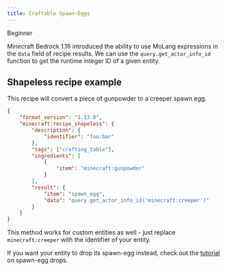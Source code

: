 ```yaml
---
title: Craftable Spawn-Eggs
---
```


<Label color="green">Beginner</Label>

Minecraft Bedrock 1.16 introduced the ability to use MoLang expressions in the `data` field of recipe results. We can use the `query.get_actor_info_id` function to get the runtime integer ID of a given entity.

## Shapeless recipe example

This recipe will convert a piece of gunpowder to a creeper spawn egg.

```json
{
	"format_version": "1.13.0",
	"minecraft:recipe_shapeless": {
		"description": {
			"identifier": "foo:bar"
		},
		"tags": ["crafting_table"],
		"ingredients": [
			{
				"item": "minecraft:gunpowder"
			}
		],
		"result": {
			"item": "spawn_egg",
			"data": "query.get_actor_info_id('minecraft:creeper')"
		}
	}
}
```

This method works for custom entities as well - just replace `minecraft:creeper` with the identifier of your entity.

If you want your entity to drop its spawn-egg instead, check out the [tutorial](/loot/egg-drops) on spawn-egg drops.

